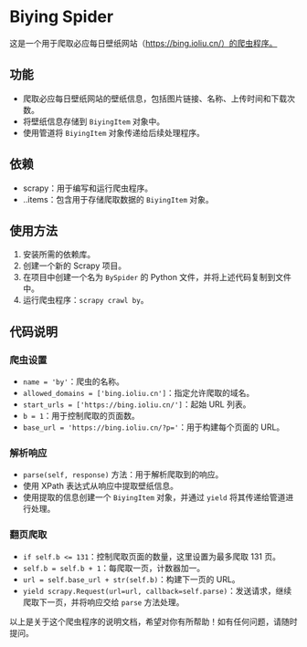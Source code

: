 # Biying Spider

这是一个用于爬取必应每日壁纸网站（https://bing.ioliu.cn/）的爬虫程序。

## 功能

- 爬取必应每日壁纸网站的壁纸信息，包括图片链接、名称、上传时间和下载次数。
- 将壁纸信息存储到 `BiyingItem` 对象中。
- 使用管道将 `BiyingItem` 对象传递给后续处理程序。

## 依赖

- scrapy：用于编写和运行爬虫程序。
- ..items：包含用于存储爬取数据的 `BiyingItem` 对象。

## 使用方法

1. 安装所需的依赖库。
2. 创建一个新的 Scrapy 项目。
3. 在项目中创建一个名为 `BySpider` 的 Python 文件，并将上述代码复制到文件中。
4. 运行爬虫程序：`scrapy crawl by`。

## 代码说明

### 爬虫设置

- `name = 'by'`：爬虫的名称。
- `allowed_domains = ['bing.ioliu.cn']`：指定允许爬取的域名。
- `start_urls = ['https://bing.ioliu.cn/']`：起始 URL 列表。
- `b = 1`：用于控制爬取的页面数。
- `base_url = 'https://bing.ioliu.cn/?p='`：用于构建每个页面的 URL。

### 解析响应

- `parse(self, response)` 方法：用于解析爬取到的响应。
- 使用 XPath 表达式从响应中提取壁纸信息。
- 使用提取的信息创建一个 `BiyingItem` 对象，并通过 `yield` 将其传递给管道进行处理。

### 翻页爬取

- `if self.b <= 131`：控制爬取页面的数量，这里设置为最多爬取 131 页。
- `self.b = self.b + 1`：每爬取一页，计数器加一。
- `url = self.base_url + str(self.b)`：构建下一页的 URL。
- `yield scrapy.Request(url=url, callback=self.parse)`：发送请求，继续爬取下一页，并将响应交给 `parse` 方法处理。

以上是关于这个爬虫程序的说明文档，希望对你有所帮助！如有任何问题，请随时提问。    